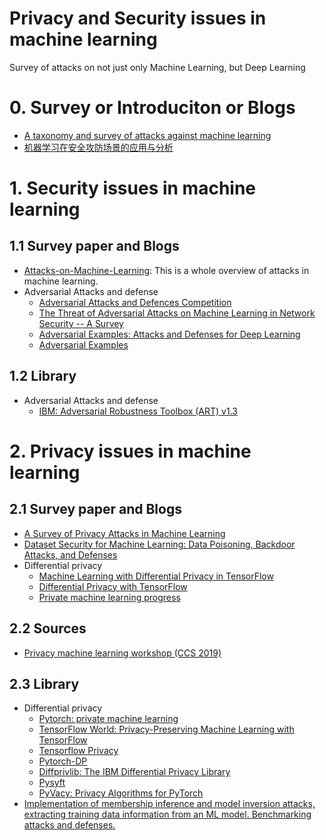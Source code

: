 # Privacy and Security issues in machine learning
Survey of attacks on not just only Machine Learning, but Deep Learning
# 0. Survey or Introduciton or Blogs 
- [A taxonomy and survey of attacks against machine learning](https://www.sciencedirect.com/science/article/abs/pii/S1574013718303289)
- [机器学习在安全攻防场景的应用与分析](https://cloud.tencent.com/developer/article/1045024)

# 1. Security issues in machine learning
## 1.1 Survey paper and Blogs
- [Attacks-on-Machine-Learning](https://github.com/Billy1900/Attacks-on-Machine-Learning/blob/master/Survey%20of%20AI%20security%20vulnerabilities%20and%20threats.md): This is a whole overview of attacks in machine learning.
- Adversarial Attacks and defense
  - [Adversarial Attacks and Defences Competition](https://arxiv.org/pdf/1804.00097.pdf)
  - [The Threat of Adversarial Attacks on Machine Learning in Network Security -- A Survey](https://arxiv.org/abs/1911.02621)
  - [Adversarial Examples: Attacks and Defenses for Deep Learning](https://arxiv.org/abs/1712.07107)
  - [Adversarial Examples](https://arxiv.org/pdf/1806.04169.pdf)
## 1.2 Library
- Adversarial Attacks and defense
  - [IBM: Adversarial Robustness Toolbox (ART) v1.3](https://github.com/IBM/adversarial-robustness-toolbox)


# 2. Privacy issues in machine learning
## 2.1 Survey paper and Blogs
- [A Survey of Privacy Attacks in Machine Learning](https://arxiv.org/pdf/2007.07646.pdf)
- [Dataset Security for Machine Learning: Data Poisoning, Backdoor Attacks, and Defenses](https://arxiv.org/abs/2012.10544)
- Differential privacy
  - [Machine Learning with Differential Privacy in TensorFlow](http://www.cleverhans.io/privacy/2019/03/26/machine-learning-with-differential-privacy-in-tensorflow.html)
  - [Differential Privacy with TensorFlow](https://blogs.rstudio.com/ai/posts/2019-12-20-differential-privacy/)
  - [Private machine learning progress](https://github.com/Billy1900/GCN-DP/blob/master/private_learning.md)
## 2.2 Sources
- [Privacy machine learning workshop (CCS 2019)](https://ppml-workshop.github.io/)
## 2.3 Library
- Differential privacy
  - [Pytorch: private machine learning](https://www.openmined.org/)
  - [TensorFlow World: Privacy-Preserving Machine Learning with TensorFlow](https://github.com/capeprivacy/tf-world-tutorial)
  - [Tensorflow Privacy](https://github.com/tensorflow/privacy)
  - [Pytorch-DP](https://github.com/facebookresearch/pytorch-dp)
  - [Diffprivlib: The IBM Differential Privacy Library](https://github.com/IBM/differential-privacy-library)
  - [Pysyft](https://github.com/OpenMined/PySyft)
  - [PyVacy: Privacy Algorithms for PyTorch](https://github.com/ChrisWaites/pyvacy)
- [Implementation of membership inference and model inversion attacks, extracting training data information from an ML model. Benchmarking attacks and defenses.](https://github.com/Lab41/cyphercat)
